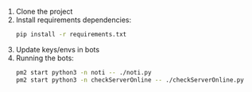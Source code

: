 1. Clone the project
2. Install requirements dependencies:
    ```bash
    pip install -r requirements.txt
3. Update keys/envs in bots
4. Running the bots:
   ```bash
   pm2 start python3 -n noti -- ./noti.py
   pm2 start python3 -n checkServerOnline -- ./checkServerOnline.py
